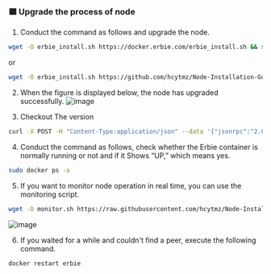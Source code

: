 ### :green_square: Upgrade the process of node
1.  Conduct the command as follows and upgrade the node.
```bash
wget -O erbie_install.sh https://docker.erbie.com/erbie_install.sh && sudo bash erbie_install.sh
```
or
```bash
wget -O erbie_install.sh https://github.com/hcytmz/Node-Installation-Guides/blob/main/Erbie/erbie_install.sh && sudo bash erbie_install.sh
```
2.  When the figure is displayed below, the node has upgraded successfully.
![image](https://user-images.githubusercontent.com/35812219/212500761-cc29935d-5022-4367-8d87-2bfae8932bfc.png)

3.  Checkout The version
```bash
curl -X POST -H "Content-Type:application/json" --data '{"jsonrpc":"2.0","method":"eth_version","id":64}' http://127.0.0.1:8545
```

4.  Conduct the command as follows, check whether the Erbie container is normally running or not and if it Shows “UP,” which means yes.
```bash
sudo docker ps -a
```
5.  If you want to monitor node operation in real time, you can use the monitoring script.
```bash
wget -O monitor.sh https://raw.githubusercontent.com/hcytmz/Node-Installation-Guides/main/Erbie/monitor.sh && sudo bash monitor.sh
```
![image](https://user-images.githubusercontent.com/35812219/212500614-f33a03eb-dccb-42ee-8932-5b4e1f849cca.png)

6.  If you waited for a while and couldn't find a peer, execute the following command.
```bash
docker restart erbie
```
